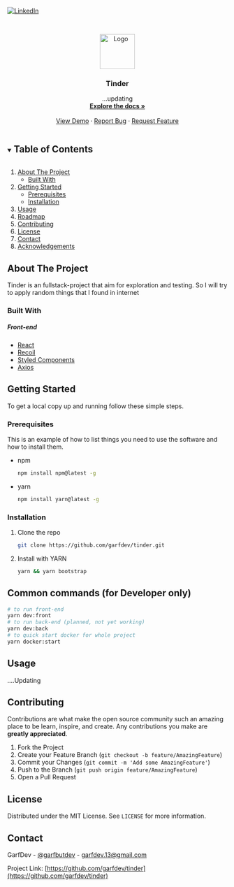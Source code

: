 <!-- PROJECT SHIELDS -->

[![LinkedIn][linkedin-shield]](https://www.linkedin.com/in/garfdev/)

<!-- PROJECT LOGO -->
<br />
<p align="center">
  <a href="https://github.com/GarfDev/tinder">
    <img src="images/logo.png" alt="Logo" width="80" height="80">
  </a>

  <h3 align="center">Tinder</h3>

  <p align="center">
    ...updating
    <br />
    <a href="https://github.com/GarfDev/tinder"><strong>Explore the docs »</strong></a>
    <br />
    <br />
    <a href="https://github.com/GarfDev/tinder">View Demo</a>
    ·
    <a href="https://github.com/GarfDev/tinder/issues">Report Bug</a>
    ·
    <a href="https://github.com/GarfDev/tinder/issues">Request Feature</a>
  </p>
</p>

<!-- TABLE OF CONTENTS -->
<details open="open">
  <summary><h2 style="display: inline-block">Table of Contents</h2></summary>
  <ol>
    <li>
      <a href="#about-the-project">About The Project</a>
      <ul>
        <li><a href="#built-with">Built With</a></li>
      </ul>
    </li>
    <li>
      <a href="#getting-started">Getting Started</a>
      <ul>
        <li><a href="#prerequisites">Prerequisites</a></li>
        <li><a href="#installation">Installation</a></li>
      </ul>
    </li>
    <li><a href="#usage">Usage</a></li>
    <li><a href="#roadmap">Roadmap</a></li>
    <li><a href="#contributing">Contributing</a></li>
    <li><a href="#license">License</a></li>
    <li><a href="#contact">Contact</a></li>
    <li><a href="#acknowledgements">Acknowledgements</a></li>
  </ol>
</details>

<!-- ABOUT THE PROJECT -->

## About The Project

Tinder is an fullstack-project that aim for exploration and testing. So I will try to apply random things that I found in internet

### Built With

##### Front-end

- [React](https://reactjs.org/)
- [Recoil](https://recoiljs.org/)
- [Styled Components](https://styled-components.com/)
- [Axios](https://github.com/axios/axios)

<!-- GETTING STARTED -->

## Getting Started

To get a local copy up and running follow these simple steps.

### Prerequisites

This is an example of how to list things you need to use the software and how to install them.

- npm

  ```sh
  npm install npm@latest -g
  ```

- yarn
  ```sh
  npm install yarn@latest -g
  ```

### Installation

1. Clone the repo
   ```sh
   git clone https://github.com/garfdev/tinder.git
   ```
2. Install with YARN
   ```sh
   yarn && yarn bootstrap
   ```

## Common commands (for Developer only)

```sh
# to run front-end
yarn dev:front
# to run back-end (planned, not yet working)
yarn dev:back
# to quick start docker for whole project
yarn docker:start
```

<!-- USAGE EXAMPLES -->

## Usage

....Updating

<!-- CONTRIBUTING -->

## Contributing

Contributions are what make the open source community such an amazing place to be learn, inspire, and create. Any contributions you make are **greatly appreciated**.

1. Fork the Project
2. Create your Feature Branch (`git checkout -b feature/AmazingFeature`)
3. Commit your Changes (`git commit -m 'Add some AmazingFeature'`)
4. Push to the Branch (`git push origin feature/AmazingFeature`)
5. Open a Pull Request

<!-- LICENSE -->

## License

Distributed under the MIT License. See `LICENSE` for more information.

<!-- CONTACT -->

## Contact

GarfDev - [@garfbutdev](https://twitter.com/garfbutdev) - garfdev.13@gmail.com

Project Link: [https://github.com/garfdev/tinder](https://github.com/garfdev/tinder)

<!-- MARKDOWN LINKS & IMAGES -->
<!-- https://www.markdownguide.org/basic-syntax/#reference-style-links -->

[contributors-shield]: https://img.shields.io/github/contributors/garfdev/repo.svg?style=for-the-badge
[contributors-url]: https://github.com/garfdev/repo/graphs/contributors
[forks-shield]: https://img.shields.io/github/forks/garfdev/repo.svg?style=for-the-badge
[forks-url]: https://github.com/garfdev/repo/network/members
[stars-shield]: https://img.shields.io/github/stars/garfdev/repo.svg?style=for-the-badge
[stars-url]: https://github.com/garfdev/repo/stargazers
[issues-shield]: https://img.shields.io/github/issues/garfdev/repo.svg?style=for-the-badge
[issues-url]: https://github.com/garfdev/repo/issues
[license-shield]: https://img.shields.io/github/license/garfdev/repo.svg?style=for-the-badge
[license-url]: https://github.com/garfdev/repo/blob/master/LICENSE.txt
[linkedin-shield]: https://img.shields.io/badge/-LinkedIn-black.svg?style=for-the-badge&logo=linkedin&colorB=555
[linkedin-url]: https://linkedin.com/in/garfdev
